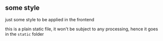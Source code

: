 ## some style

just some style to be applied in the frontend

this is a plain static file, it won't be subject to any processing, hence it
goes in the `static` folder

